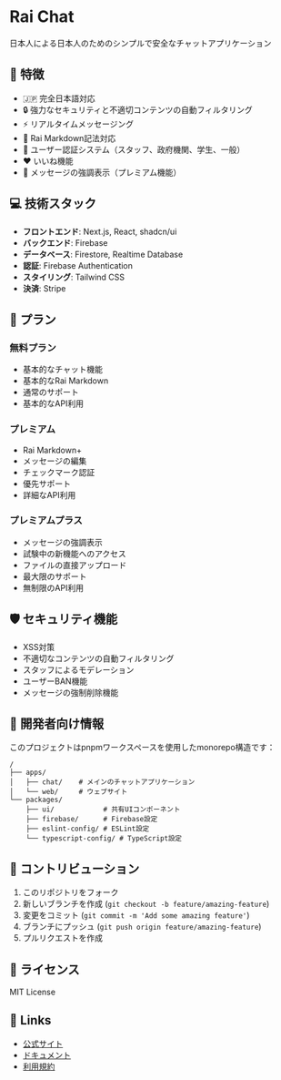 # Rai Chat

日本人による日本人のためのシンプルで安全なチャットアプリケーション

## 🌟 特徴

- 🇯🇵 完全日本語対応
- 🔒 強力なセキュリティと不適切コンテンツの自動フィルタリング
- ⚡ リアルタイムメッセージング
- 📝 Rai Markdown記法対応
- 👥 ユーザー認証システム（スタッフ、政府機関、学生、一般）
- ❤️ いいね機能
- 🎨 メッセージの強調表示（プレミアム機能）

## 💻 技術スタック

- **フロントエンド**: Next.js, React, shadcn/ui
- **バックエンド**: Firebase
- **データベース**: Firestore, Realtime Database
- **認証**: Firebase Authentication
- **スタイリング**: Tailwind CSS
- **決済**: Stripe

## 🎯 プラン

### 無料プラン
- 基本的なチャット機能
- 基本的なRai Markdown
- 通常のサポート
- 基本的なAPI利用

### プレミアム
- Rai Markdown+
- メッセージの編集
- チェックマーク認証
- 優先サポート
- 詳細なAPI利用

### プレミアムプラス
- メッセージの強調表示
- 試験中の新機能へのアクセス
- ファイルの直接アップロード
- 最大限のサポート
- 無制限のAPI利用

## 🛡️ セキュリティ機能

- XSS対策
- 不適切なコンテンツの自動フィルタリング
- スタッフによるモデレーション
- ユーザーBAN機能
- メッセージの強制削除機能

## 🚀 開発者向け情報

このプロジェクトはpnpmワークスペースを使用したmonorepo構造です：

```
/
├── apps/
│   ├── chat/    # メインのチャットアプリケーション
│   └── web/     # ウェブサイト
└── packages/
    ├── ui/            # 共有UIコンポーネント
    ├── firebase/      # Firebase設定
    ├── eslint-config/ # ESLint設定
    └── typescript-config/ # TypeScript設定
```

## 📝 コントリビューション

1. このリポジトリをフォーク
2. 新しいブランチを作成 (`git checkout -b feature/amazing-feature`)
3. 変更をコミット (`git commit -m 'Add some amazing feature'`)
4. ブランチにプッシュ (`git push origin feature/amazing-feature`)
5. プルリクエストを作成

## 📜 ライセンス

MIT License

## 🔗 Links

- [公式サイト](https://chat.raic.dev)
- [ドキュメント](https://docs.raic.dev)
- [利用規約](https://docs.raic.dev/chat/tos)